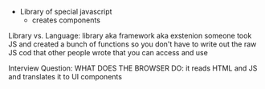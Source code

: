 - Library of special javascript
    * creates components 

Library vs. Language:
    library aka framework aka exstenion
    someone took JS and created a bunch of functions so you don't have to write out the raw JS
    cod that other people wrote that you can access and use



Interview Question:
WHAT DOES THE BROWSER DO: it reads HTML and JS and translates it to UI components


